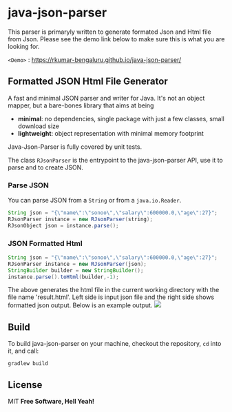 # java-json-parser
This parser is primaryly written to generate formated Json and Html file from Json. Please see
the demo link below to make sure this is what you are looking for.

`<Demo>` : <https://rkumar-bengaluru.github.io/java-json-parser/>
## Formatted JSON Html File Generator
A fast and minimal JSON parser and writer for Java. It's not an object mapper, but a bare-bones library that aims at being
* **minimal**: no dependencies, single package with just a few classes, small download size 
* **lightweight**: object representation with minimal memory footprint 

Java-Json-Parser is fully covered by unit tests.

The class `RJsonParser` is the entrypoint to the java-json-parser API, use it to parse and to create JSON.
### Parse JSON

You can parse JSON from a `String` or from a `java.io.Reader`. 

```java
String json = "{\"name\":\"sonoo\",\"salary\":600000.0,\"age\":27}";
RJsonParser instance = new RJsonParser(string);
RJsonObject json = instance.parse();
```
### JSON Formatted Html
```java
String json = "{\"name\":\"sonoo\",\"salary\":600000.0,\"age\":27}";
RJsonParser instance = new RJsonParser(json);
StringBuilder builder = new StringBuilder();
instance.parse().toHtml(builder,-1);
```
The above generates the html file in the current working directory with the file name 'result.html'.
Left side is input json file and the right side shows formatted json output. Below is an example output.
![](https://rkumar-bengaluru.github.io/java-json-parser/ouput.png)

Build
-----
To build java-json-parser on your machine, checkout the repository, `cd` into it, and call:
```
gradlew build
```
## License

MIT
**Free Software, Hell Yeah!**

